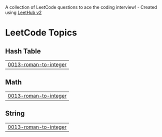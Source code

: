 A collection of LeetCode questions to ace the coding interview! - Created using [LeetHub v2](https://github.com/arunbhardwaj/LeetHub-2.0)
<!---LeetCode Topics Start-->
# LeetCode Topics
## Hash Table
|  |
| ------- |
| [0013-roman-to-integer](https://github.com/Boris99979/LeetCode/tree/master/0013-roman-to-integer) |
## Math
|  |
| ------- |
| [0013-roman-to-integer](https://github.com/Boris99979/LeetCode/tree/master/0013-roman-to-integer) |
## String
|  |
| ------- |
| [0013-roman-to-integer](https://github.com/Boris99979/LeetCode/tree/master/0013-roman-to-integer) |
<!---LeetCode Topics End-->